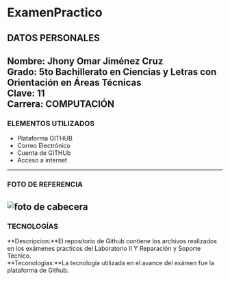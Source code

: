 # ExamenPractico
## DATOS PERSONALES<br>
**Nombre:** Jhony Omar Jiménez Cruz<br>
**Grado:** 5to Bachillerato en Ciencias y Letras con Orientación en Áreas Técnicas<br>
**Clave:** 11<br>
**Carrera:** COMPUTACIÓN<br>
---
### ELEMENTOS UTILIZADOS
* Plataforma GITHUB<br>
* Correo Electrónico<br>
* Cuenta de GITHUb<br>
* Acceso a internet<br>
---
### FOTO DE REFERENCIA<br>
![foto de cabecera](https://cdn-icons-png.flaticon.com/512/25/25231.png)<br>
---
### TECNOLOGÍAS<br>
**Descripcion:**El repositorio de Github contiene los archivos realizados en los exámenes practicos del Laboratorio II Y Reparación y Soporte Técnico.<br>
**Teconologias:**La tecnología utilizada en el avance del exámen fue la plataforma de Github.<br>
